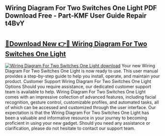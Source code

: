 ## Wiring Diagram For Two Switches One Light PDF Download Free - Part-KMF User Guide Repair t4BvY

# <h2><a href="http://dflk7c.blite.top/?on=Wiring+Diagram+For+Two+Switches+One+Light">🔗Download New 👉🔴 Wiring Diagram For Two Switches One Light</a></h2>

[![Wiring Diagram For Two Switches One Light download](https://i.imgur.com/lujVjoI.png)](http://dflk7c.blite.top/?on=Wiring+Diagram+For+Two+Switches+One+Light)
Your new Wiring Diagram For Two Switches One Light is now ready to use. This user manual provides a step-by-step guide to help you install, operate, and maintain your product. Customer Support Wiring Diagram For Two Switches One Light Options Should you require assistance, our dedicated customer support team is available to help. Wiring Diagram For Two Switches One Light comes with an impressive collection of advanced features, including facial recognition, gesture control, customizable profiles, and automated tasks, all of which can be accessed and customized through the user interface. Our expectation is that the Wiring Diagram For Two Switches One Light has been a valuable and informative resource in your journey to becoming proficient in using your new gadget. Should you need any assistance or clarification, please do not hesitate to contact our support team.
